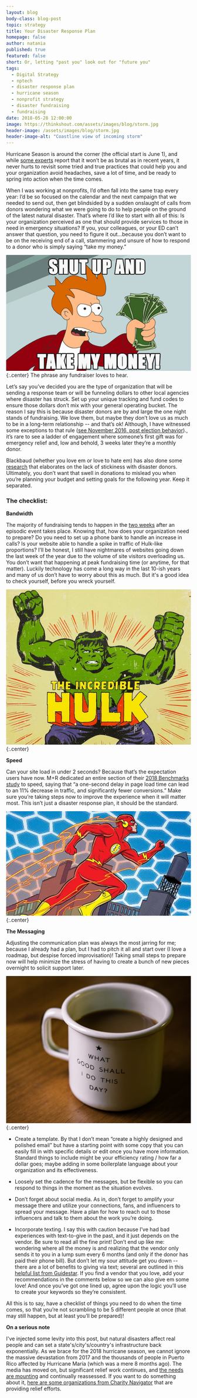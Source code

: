 ```yaml
---
layout: blog
body-class: blog-post
topic: strategy
title: Your Disaster Response Plan
homepage: false
author: natania
published: true
featured: false
short: Or, letting "past you" look out for "future you"
tags:
  - Digital Strategy
  - nptech
  - disaster response plan
  - hurricane season
  - nonprofit strategy
  - disaster fundraising
  - fundraising
date: 2018-05-28 12:00:00
image: https://thinkshout.com/assets/images/blog/storm.jpg
header-image: /assets/images/blog/storm.jpg
header-image-alt: "Coastline view of incoming storm"
---
```

Hurricane Season is around the corner (the official start is June 1), and while [some experts](http://www.heraldtribune.com/news/20180518/experts-hurricane-season-may-be-less-active-than-first-predicted) report that it won’t be as brutal as in recent years, it never hurts to revisit some tried and true practices that could help you and your organization avoid headaches, save a lot of time, and be ready to spring into action when the time comes.

When I was working at nonprofits, I’d often fall into the same trap every year: I’d be so focused on the calendar and the next campaign that we needed to send out, then get blindsided by a sudden onslaught of  calls from donors wondering what we were going to do to help people on the ground of the latest natural disaster. That’s where I’d like to start with all of this: Is your organization perceived as one that should provide services to those in need in emergency situations? If you, your colleagues, or your ED can’t answer that question, you need to figure it out...because you don’t want to be on the receiving end of a call, stammering and unsure of how to respond to a donor who is simply saying “take my money.”

![Take My Money](/assets/images/blog/Fry.jpg)
{:.center}
<span class="caption"><i class="fa fa-caret-up"></i>The phrase any fundraiser loves to hear.</span>

Let’s say you’ve decided you are the type of organization that will be sending a response team or will be funneling dollars to other local agencies where disaster has struck. Set up your unique tracking and fund codes to ensure those dollars don’t mix with your general operating bucket. The reason I say this is because disaster donors are by and large the one night stands of fundraising. We love them, but maybe they don’t love us as much to be in a long-term relationship -- and that’s ok! Although, I have witnessed some exceptions to that rule ([see November 2016, post election behavior](https://thinkshout.com/blog/2016/12/is-november-2016-and-outlier-or-the-new-normal/))., it’s rare to see a ladder of engagement where someone’s first gift was for emergency relief and, low and behold, 3 weeks later they’re a monthly donor.

Blackbaud (whether you love em or love to hate em) has also done some [research](https://www.huffingtonpost.com/entry/giving-when-disaster-strikes_us_59c0e106e4b0c3e70e742793) that elaborates on the lack of stickiness with disaster donors. Ultimately, you don’t want that swell in donations to mislead you when you’re planning your budget and setting goals for the following year. Keep it separated.

### The checklist:

**Bandwidth**

The majority of fundraising tends to happen in the [two weeks](https://www.networkforgood.com/nonprofitblog/infographic-disaster-strikes-america-gives/) after an episodic event takes place. Knowing that, how does your organization need to prepare? Do you need to set up a phone bank to handle an increase in calls? Is your website able to handle a spike in traffic of Hulk-like proportions? I’ll be honest, I still have nightmares of websites going down the last week of the year due to the volume of site visitors overloading us. You don’t want that happening at peak fundraising time (or anytime, for that matter). Luckily technology has come a long way in the last 10-ish years and many of us don’t have to worry about this as much. But it's a good idea to check yourself, before you wreck yourself.

![The Hulk](/assets/images/blog/hulk.jpg)
{:.center}

**Speed**

Can your site load in under 2 seconds? Because that’s the expectation users have now.  M+R dedicated an entire section of their [2018 Benchmarks study](https://mrbenchmarks.com/#!/speed) to speed, saying that “a one-second delay in page load time can lead to an 11% decrease in traffic, and significantly fewer conversions.” Make sure you’re taking steps now to improve the experience when it will matter most. This isn’t just a disaster response plan, it should be the standard.

![The Flash](/assets/images/blog/theflash.jpg)
{:.center}

**The Messaging**

Adjusting the communication plan was always the most jarring for me; because I already had a plan, but I had to pitch it all and start over (I love a roadmap, but despise forced improvisation)! Taking small steps to prepare now will help minimize the stress of having to create a bunch of new pieces overnight to solicit support later.

![Coffee cup with inspirational message](/assets/images/blog/messaging.jpg)
{:.center}

- Create a template. By that I don’t mean “create a highly designed and polished email” but have a starting point with some copy that you can easily fill in with specific details or edit once you have more information. Standard things to include might be your efficiency rating / how far a dollar goes; maybe adding in some boilerplate language about your organization and its effectiveness.

- Loosely set the cadence for the messages, but be flexible so you can respond to things in the moment as the situation evolves.

- Don’t forget about social media. As in, don’t forget to amplify your message there and utilize your connections, fans, and influencers to spread your message. Have a plan for how to reach out to those influencers and talk to them about the work you’re doing.

- Incorporate texting. I say this with caution because I’ve had bad experiences with text-to-give in the past, and it just depends on the vendor. Be sure to read all the fine print! Don’t end up like me: wondering where all the money is and realizing that the vendor only sends it to you in a lump sum every 6 months (and only if the donor has paid their phone bill). But don’t let my sour attitude get you down -- there are a lot of benefits to giving via text; several are outlined in this [helpful list from Guidestar](https://trust.guidestar.org/text-to-give-software-five-unexpected-and-amazing-benefits). If you find a vendor that you love, add your recommendations in the comments below so we can also give em some love! And once you’ve got one lined up, agree upon the logic you’ll use to create your keywords so they’re consistent.

All this is to say, have a checklist of things you need to do when the time comes, so that you’re not scrambling to be 5 different people at once (that may still happen, but at least you’ll be prepared)!

**On a serious note**

I've injected some levity into this post, but natural disasters affect real people and can set a state's/city's/country's infrastructure back exponentially. As we brace for the 2018 hurricane season, we cannot ignore the massive devastation from 2017 and the thousands of people in Puerto Rico affected by Hurricane Maria (which was a mere 8 months ago). The media has moved on, but significant relief work continues, and [the needs are mounting](https://www.pbs.org/newshour/nation/puerto-ricos-recovery-7-months-after-hurricane-maria) and continually reassessed. If you want to do something about it, [here are some organizations from Charity Navigator](https://www.charitynavigator.org/index.cfm?bay=content.view&cpid=5356) that are providing relief efforts.
